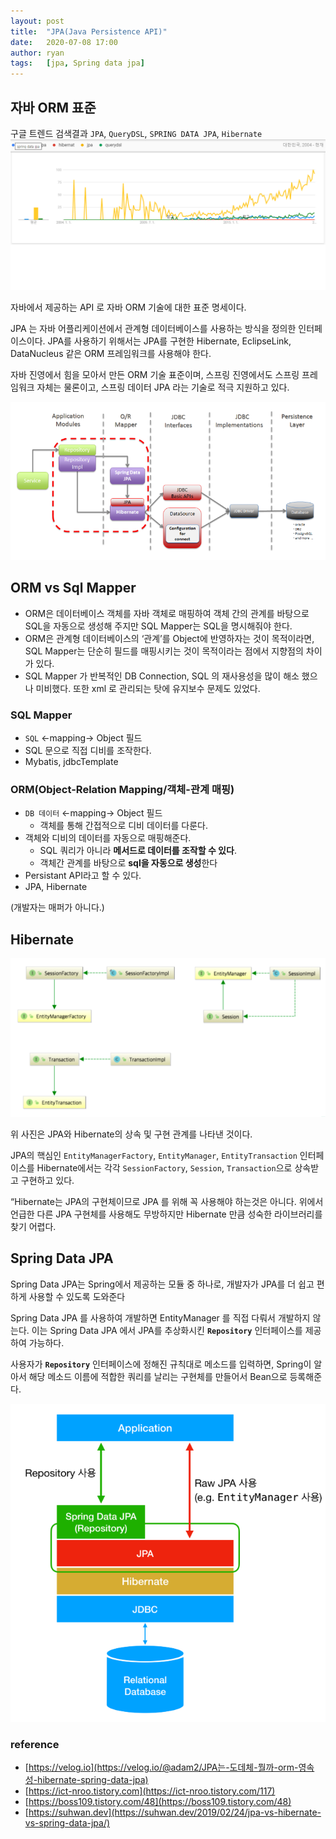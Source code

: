 ```yaml
---
layout: post
title:  "JPA(Java Persistence API)"
date:   2020-07-08 17:00
author: ryan
tags:	[jpa, Spring data jpa]
---
```


## 자바 ORM 표준

구글 트렌드 검색결과 
`JPA`, `QueryDSL`, `SPRING DATA JPA`, `Hibernate`
![](/files/posts/202007/jpa_img_04.png)

자바에서 제공하는 API 로 자바 ORM 기술에 대한 표준 명세이다.

JPA 는 자바 어플리케이션에서 관계형 데이터베이스를 사용하는 방식을 정의한 인터페이스이다. JPA를 사용하기 위해서는 JPA를 구현한 Hibernate, EclipseLink, DataNucleus 같은 ORM 프레임워크를 사용해야 한다. 

자바 진영에서 힘을 모아서 만든 ORM 기술 표준이며, 스프링 진영에서도 스프링 프레임워크 자체는 물론이고, 스프링 데이터 JPA 라는 기술로 적극 지원하고 있다.

![](/files/posts/202007/jpa_img_01.png)

## ORM vs Sql Mapper

- ORM은 데이터베이스 객체를 자바 객체로 매핑하여 객체 간의 관계를 바탕으로 SQL을 자동으로 생성해 주지만 SQL Mapper는 SQL을 명시해줘야 한다.
- ORM은 관계형 데이터베이스의 ‘관계’를 Object에 반영하자는 것이 목적이라면, SQL Mapper는 단순히 필드를 매핑시키는 것이 목적이라는 점에서 지향점의 차이가 있다.
- SQL Mapper 가 반복적인 DB Connection, SQL 의 재사용성을 많이 해소 했으나 미비했다. 또한 xml 로 관리되는 탓에 유지보수 문제도 있었다.

### SQL Mapper

- `SQL` ←mapping→ Object 필드
- SQL 문으로 직접 디비를 조작한다.
- Mybatis, jdbcTemplate

### ORM(Object-Relation Mapping/객체-관계 매핑)

- `DB 데이터` ←mapping→ Object 필드
    - 객체를 통해 간접적으로 디비 데이터를 다룬다.
- 객체와 디비의 데이터를 자동으로 매핑해준다.
    - SQL 쿼리가 아니라 **메서드로 데이터를 조작할 수 있다**.
    - 객체간 관계를 바탕으로 **sql을 자동으로 생성**한다
- Persistant API라고 할 수 있다.
- JPA, Hibernate

(개발자는 매퍼가 아니다.)

## Hibernate

![](/files/posts/202007/jpa_img_02.png)

위 사진은 JPA와 Hibernate의 상속 및 구현 관계를 나타낸 것이다. 

JPA의 핵심인 `EntityManagerFactory`, `EntityManager`, `EntityTransaction` 인터페이스를 Hibernate에서는 각각 `SessionFactory`, `Session`, `Transaction`으로 상속받고 구현하고 있다.

“Hibernate는 JPA의 구현체이므로 JPA 를 위해 꼭 사용해야 하는것은 아니다. 위에서 언급한 다른 JPA 구현체를 사용해도 무방하지만 Hibernate 만큼 성숙한 라이브러리를 찾기 어렵다.

## Spring Data JPA

Spring Data JPA는 Spring에서 제공하는 모듈 중 하나로, 개발자가 JPA를 더 쉽고 편하게 사용할 수 있도록 도와준다

Spring Data JPA 를 사용하여 개발하면 EntityManager 를 직접 다뤄서 개발하지 않는다. 이는 Spring Data JPA 에서  JPA를 추상화시킨 **`Repository`**  인터페이스를 제공하여 가능하다. 

사용자가 **`Repository`**  인터페이스에 정해진 규칙대로 메소드를 입력하면, Spring이 알아서 해당 메소드 이름에 적합한 쿼리를 날리는 구현체를 만들어서 Bean으로 등록해준다.

![](/files/posts/202007/jpa_img_03.png)


### reference
  * [https://velog.io](https://velog.io/@adam2/JPA는-도데체-뭘까-orm-영속성-hibernate-spring-data-jpa)
  * [https://ict-nroo.tistory.com](https://ict-nroo.tistory.com/117)
  * [https://boss109.tistory.com/48](https://boss109.tistory.com/48)
  * [https://suhwan.dev](https://suhwan.dev/2019/02/24/jpa-vs-hibernate-vs-spring-data-jpa/)
